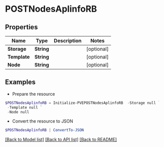 # POSTNodesAplinfoRB
## Properties

Name | Type | Description | Notes
------------ | ------------- | ------------- | -------------
**Storage** | **String** |  | [optional] 
**Template** | **String** |  | [optional] 
**Node** | **String** |  | [optional] 

## Examples

- Prepare the resource
```powershell
$POSTNodesAplinfoRB = Initialize-PVEPOSTNodesAplinfoRB  -Storage null `
 -Template null `
 -Node null
```

- Convert the resource to JSON
```powershell
$POSTNodesAplinfoRB | ConvertTo-JSON
```

[[Back to Model list]](../README.md#documentation-for-models) [[Back to API list]](../README.md#documentation-for-api-endpoints) [[Back to README]](../README.md)

